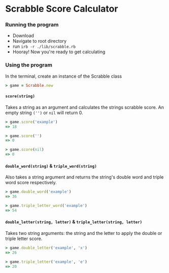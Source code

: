 # Scrabble Score Calculator

### Running the program
- Download
- Navigate to root directory
- run `irb -r ./lib/scrabble.rb`
- Hooray! Now you're ready to get calculating

### Using the program
In the terminal, create an instance of the Scrabble class
```rb
> game = Scrabble.new
```

#### `score(string)`
Takes a string as an argument and calculates the strings scrabble score. An empty string `('')` or `nil` will return 0.
```rb
> game.score('example')
=> 18

> game.score('')
=> 0

> game.score(nil)
=> 0
```

#### `double_word(string)` & `triple_word(string)`
Also takes a string argument and returns the string's double word and triple word score respectively.
```rb
> game.double_word('example')
=> 36

> game.triple_letter_word('example')
=> 54
```

#### `double_letter(string, letter)` & `triple_letter(string, letter)`
Takes two string arguments: the string and the letter to apply the double or triple letter score.
```rb
> game.double_letter('example', 'x')
=> 26

> game.triple_letter('example', 'e')
=> 20
```
